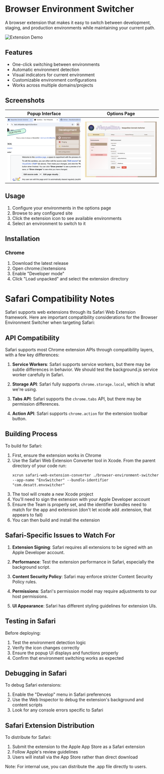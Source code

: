 # Browser Environment Switcher

A browser extension that makes it easy to switch between development, staging, and production environments while maintaining your current path.

![Extension Demo](screenshots/demo.gif)

## Features

- One-click switching between environments
- Automatic environment detection
- Visual indicators for current environment
- Customizable environment configurations
- Works across multiple domains/projects

## Screenshots

| Popup Interface | Options Page |
|----------------|--------------|
| ![Popup](screenshots/popup.png) | ![Options](screenshots/options.png) |

## Usage

1. Configure your environments in the options page
2. Browse to any configured site
3. Click the extension icon to see available environments
4. Select an environment to switch to it

## Installation

### Chrome
1. Download the latest release
2. Open chrome://extensions
3. Enable "Developer mode"
4. Click "Load unpacked" and select the extension directory


# Safari Compatibility Notes

Safari supports web extensions through its Safari Web Extension framework. Here are important compatibility considerations for the Browser Environment Switcher when targeting Safari:

## API Compatibility

Safari supports most Chrome extension APIs through compatibility layers, with a few key differences:

1. **Service Workers**: Safari supports service workers, but there may be subtle differences in behavior. We should test the background.js service worker carefully in Safari.

2. **Storage API**: Safari fully supports `chrome.storage.local`, which is what we're using.

3. **Tabs API**: Safari supports the `chrome.tabs` API, but there may be permission differences.

4. **Action API**: Safari supports `chrome.action` for the extension toolbar button.

## Building Process

To build for Safari:

1. First, ensure the extension works in Chrome
2. Use the Safari Web Extension Converter tool in Xcode.  From the parent directory of your code run:
   ```
   xcrun safari-web-extension-converter ./browser-environment-switcher --app-name "EnvSwitcher" --bundle-identifier "com.desatt.envswitcher"
   ```
3. The tool will create a new Xcode project
4. You'll need to sign the extension with your Apple Developer account
5. Ensure the Team is properly set, and the identifier bundles need to match for the app and extension (don't let xcode add .extension, that appears to fail)
6. You can then build and install the extension


## Safari-Specific Issues to Watch For

1. **Extension Signing**: Safari requires all extensions to be signed with an Apple Developer account.

2. **Performance**: Test the extension performance in Safari, especially the background script.

3. **Content Security Policy**: Safari may enforce stricter Content Security Policy rules.

4. **Permissions**: Safari's permission model may require adjustments to our host permissions.

5. **UI Appearance**: Safari has different styling guidelines for extension UIs.

## Testing in Safari

Before deploying:

1. Test the environment detection logic
2. Verify the icon changes correctly
3. Ensure the popup UI displays and functions properly
4. Confirm that environment switching works as expected

## Debugging in Safari

To debug Safari extensions:

1. Enable the "Develop" menu in Safari preferences
2. Use the Web Inspector to debug the extension's background and content scripts
3. Look for any console errors specific to Safari

## Safari Extension Distribution

To distribute for Safari:

1. Submit the extension to the Apple App Store as a Safari extension
2. Follow Apple's review guidelines
3. Users will install via the App Store rather than direct download

Note: For internal use, you can distribute the .app file directly to users.